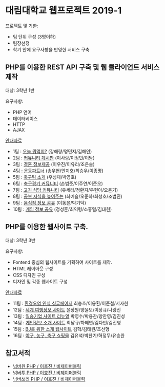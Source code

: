 # 대림대학교 웹프로젝트 2019-1

프로젝트 및 기한:  
* 팀 단위 구성 (3명이하)
* 팀장선정
* 학기 안에 요구사항을 반영한 서비스 구축

## PHP를 이용한 REST API 구축 및 웹 클라이언트 서비스 제작

대상: 3학년 1반  
 
요구사항:  
* PHP 언어
* 데이터베이스
* HTTP
* AJAX

[안내자료](https://docs.google.com/document/d/e/2PACX-1vRZOal8vWSkA1li2w3nKTY3JZKYB8I6PlL3SC1E2k3caFs4XGKPCG03AqQk0KEDWBbYVlizJz-QOiuq/pub)

* 1팀 : [오늘 뭐먹지?](team1) (강해량/명민지/김해인)
* 2팀 : [커뮤니티 계시판](team2) (이사랑/이정민/이담)
* 3팀 : [결혼 정보제공](team3) (이우진/이유리/조은솔)
* 4팀 : [운동파트너](team4) (송우현/안지호/최승우/이종명)
* 5팀 : [축구팀 소개](team5) (우성재/박영호)
* 6팀 : [축구경기 커뮤니티](team6) (손범준/이주연/이준오)
* 7팀 : [고기 식당 커뮤니티](team7) (유세라/정환지/우현아/오윤기)
* 8팀 : [공부 지식을 높여주는](team8) (최예슬/오준하/최성호/조범진)
* 9팀 : [음식점 정보 공유](team9) (이동윤/박기덕)
* 10팀 : [게임 정보 공유](team10) (정성훈/최익령/소홍렬/김대현)

## PHP를 이용한 웹사이트 구축.

대상: 3학년 3반  
 
요구사항:  
* Fontend 중심의 웹사이트를 기획하여 사이트를 제작.
* HTML 레이아웃 구성
* CSS 디자인 구성
* 디자인 및 각종 웹사이트 구성

[안내자료](https://docs.google.com/document/d/e/2PACX-1vRprmJGuJ_KR91_sfz3CoQrPR7D37hbsxKHTcF9lSh4quBo5bZleOvIsngidaTk8IJW9ARcMLj_wdFD/pub)

* 11팀 : [환경오염 인식 싱글페이지](team11) 최승호/이용환/이준철/서자현
* 12팀 : [세계 여행정보 사이트](team12) 윤장원/양윤모/이상규/나광진
* 13팀 : [일승기업 사이트 리뉴얼](team13) 박영수/박용찬/양찬영/김진성
* 14팀 : [게인정보 소개 사이트](team14) 최남규/차혜연/김다빈/김진영
* 15팀 : [BJ를 위한 소개 웹사이트](team15) 김혁/김태원/조선형
* 16팀 : [야구, 농구, 축구 쇼핑몰](team16) 김유석/박찬기/허정무/유승완

## 참고서적  
* [넘버원 PHP / 이호진 / 비제이퍼블릭](http://www.yes24.com/Product/Goods/58072892?scode=032&OzSrank=2)
* [넘버투 PHP / 이호진 / 비제이퍼블릭](http://www.yes24.com/Product/Goods/58072899?scode=032&OzSrank=3)
* [넘버쓰리 PHP / 이호진 / 비제이퍼블릭](http://www.yes24.com/Product/Goods/58072905?scode=032&OzSrank=1)
